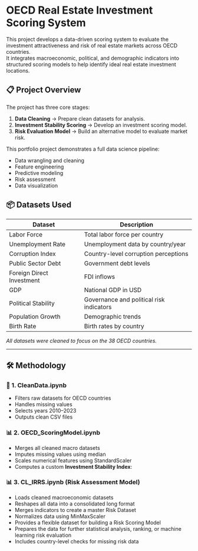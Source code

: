 # OECD Real Estate Investment Scoring System

This project develops a data-driven scoring system to evaluate the investment attractiveness and risk of real estate markets across OECD countries.  
It integrates macroeconomic, political, and demographic indicators into structured scoring models to help identify ideal real estate investment locations.

## 📋 Project Overview

The project has three core stages:
1. **Data Cleaning** → Prepare clean datasets for analysis.
2. **Investment Stability Scoring** → Develop an investment scoring model.
3. **Risk Evaluation Model** → Build an alternative model to evaluate market risk.

This portfolio project demonstrates a full data science pipeline:
- Data wrangling and cleaning
- Feature engineering
- Predictive modeling
- Risk assessment
- Data visualization

## 📦 Datasets Used

| Dataset | Description |
|--------|-------------|
| Labor Force | Total labor force per country |
| Unemployment Rate | Unemployment data by country/year |
| Corruption Index | Country-level corruption perceptions |
| Public Sector Debt | Government debt levels |
| Foreign Direct Investment | FDI inflows |
| GDP | National GDP in USD |
| Political Stability | Governance and political risk indicators |
| Population Growth | Demographic trends |
| Birth Rate | Birth rates by country |

*All datasets were cleaned to focus on the 38 OECD countries.*

---

## 🛠️ Methodology

### 📄 1. CleanData.ipynb
- Filters raw datasets for OECD countries
- Handles missing values
- Selects years 2010–2023
- Outputs clean CSV files

### 📊 2. OECD_ScoringModel.ipynb
- Merges all cleaned macro datasets
- Imputes missing values using median
- Scales numerical features using StandardScaler
- Computes a custom **Investment Stability Index**:

### 📊 3. CL_IRRS.ipynb (Risk Assessment Model)
- Loads cleaned macroeconomic datasets
- Reshapes all data into a consolidated long format
- Merges indicators to create a master Risk Dataset
- Normalizes data using MinMaxScaler
- Provides a flexible dataset for building a Risk Scoring Model
- Prepares the data for further statistical analysis, ranking, or machine learning risk evaluation
- Includes country-level checks for missing risk data
